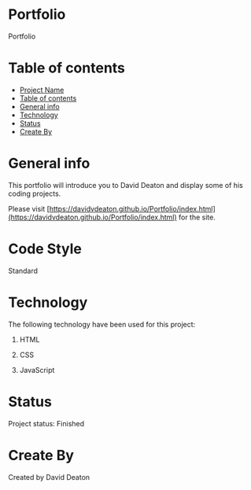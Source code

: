 # Portfolio
Portfolio

# Table of contents
- [Project Name](#portfolio)
- [Table of contents](#table-of-contents)
- [General info](#general-info)
- [Technology](#technology)
- [Status](#status)
- [Create By](#create-by)

# General info
This portfolio will introduce you to David Deaton and display some of his coding projects.

Please visit [https://davidvdeaton.github.io/Portfolio/index.html](https://davidvdeaton.github.io/Portfolio/index.html) for the site.

# Code Style
Standard

# Technology
The following technology have been used for this project:

1. HTML
   
2. CSS

3. JavaScript

# Status
Project status: Finished

# Create By
Created by David Deaton